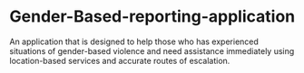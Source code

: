 # Gender-Based-reporting-application
An application that is designed to help those who has experienced situations of gender-based violence and need assistance immediately using location-based services and accurate routes of escalation.
